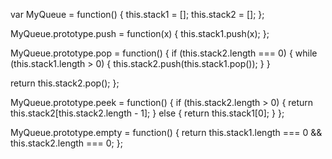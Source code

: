 var MyQueue = function() {
  this.stack1 = [];
  this.stack2 = [];
};


MyQueue.prototype.push = function(x) {
  this.stack1.push(x);
};


MyQueue.prototype.pop = function() {
  if (this.stack2.length === 0) {
    while (this.stack1.length > 0) {
      this.stack2.push(this.stack1.pop());
    }
  }

  return this.stack2.pop();
};


MyQueue.prototype.peek = function() {
  if (this.stack2.length > 0) {
    return this.stack2[this.stack2.length - 1];
  } else {
    return this.stack1[0];
  }
};


MyQueue.prototype.empty = function() {
  return this.stack1.length === 0 && this.stack2.length === 0;
};
